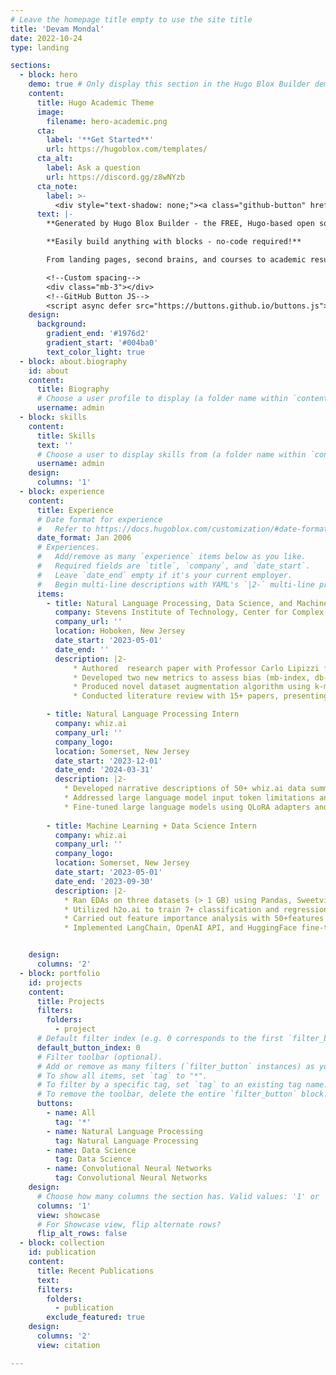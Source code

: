 ```yaml
---
# Leave the homepage title empty to use the site title
title: 'Devam Mondal'
date: 2022-10-24
type: landing

sections:
  - block: hero
    demo: true # Only display this section in the Hugo Blox Builder demo site
    content:
      title: Hugo Academic Theme
      image:
        filename: hero-academic.png
      cta:
        label: '**Get Started**'
        url: https://hugoblox.com/templates/
      cta_alt:
        label: Ask a question
        url: https://discord.gg/z8wNYzb
      cta_note:
        label: >-
          <div style="text-shadow: none;"><a class="github-button" href="https://github.com/HugoBlox/hugo-blox-builder" data-icon="octicon-star" data-size="large" data-show-count="true" aria-label="Star">Star Hugo Blox Builder</a></div><div style="text-shadow: none;"><a class="github-button" href="https://github.com/HugoBlox/theme-academic-cv" data-icon="octicon-star" data-size="large" data-show-count="true" aria-label="Star">Star the Academic template</a></div>
      text: |-
        **Generated by Hugo Blox Builder - the FREE, Hugo-based open source website builder trusted by 500,000+ sites.**

        **Easily build anything with blocks - no-code required!**

        From landing pages, second brains, and courses to academic resumés, conferences, and tech blogs.

        <!--Custom spacing-->
        <div class="mb-3"></div>
        <!--GitHub Button JS-->
        <script async defer src="https://buttons.github.io/buttons.js"></script>
    design:
      background:
        gradient_end: '#1976d2'
        gradient_start: '#004ba0'
        text_color_light: true
  - block: about.biography
    id: about
    content:
      title: Biography
      # Choose a user profile to display (a folder name within `content/authors/`)
      username: admin
  - block: skills
    content:
      title: Skills
      text: ''
      # Choose a user to display skills from (a folder name within `content/authors/`)
      username: admin
    design:
      columns: '1'
  - block: experience
    content:
      title: Experience
      # Date format for experience
      #   Refer to https://docs.hugoblox.com/customization/#date-format
      date_format: Jan 2006
      # Experiences.
      #   Add/remove as many `experience` items below as you like.
      #   Required fields are `title`, `company`, and `date_start`.
      #   Leave `date_end` empty if it's your current employer.
      #   Begin multi-line descriptions with YAML's `|2-` multi-line prefix.
      items:
        - title: Natural Language Processing, Data Science, and Machine Learning Intern
          company: Stevens Institute of Technology, Center for Complex Systems and Enterprises
          company_url: ''
          location: Hoboken, New Jersey
          date_start: '2023-05-01'
          date_end: ''
          description: |2-
              * Authored  research paper with Professor Carlo Lipizzi focusing on reducing large language model bias through a novel dataset augmentation algorithm (currently awaiting publication)
              * Developed two new metrics to assess bias (mb-index, db-index) using Spacy named-entity-recognition, LangChain, Pandas, HuggingFace Transformers + Datasets, and mathematical concepts (cosine similarity and lemma vectorization) with regards to datasets and large language models. 
              * Produced novel dataset augmentation algorithm using k-means clustering and named entity recognition to debias datasets. 
              * Conducted literature review with 15+ papers, presenting results on a weekly basis.

        - title: Natural Language Processing Intern
          company: whiz.ai
          company_url: ''
          company_logo: 
          location: Somerset, New Jersey
          date_start: '2023-12-01'
          date_end: '2024-03-31'
          description: |2-
            * Developed narrative descriptions of 50+ whiz.ai data summary boards using fine-tuned large language models. 
            * Addressed large language model input token limitations and with creation and refinement of 5+ Data Intelligence Objects (DIOs), and chunk processing.
            * Fine-tuned large language models using QLoRA adapters and validated 50+ responses with statistical testing of various metrics (perplexity, GLUE, etc.).
          
        - title: Machine Learning + Data Science Intern
          company: whiz.ai
          company_url: ''
          company_logo: 
          location: Somerset, New Jersey
          date_start: '2023-05-01'
          date_end: '2023-09-30'
          description: |2-
            * Ran EDAs on three datasets (> 1 GB) using Pandas, Sweetviz, and statistical methods (Spearman rho).
            * Utilized h2o.ai to train 7+ classification and regression models (stacked ensemble, DNNs, GBMs) on medical datasets.
            * Carried out feature importance analysis with 50+features through multicollinearity tests (VIF), Gini impurity, and Random Forest Regressors.
            * Implemented LangChain, OpenAI API, and HuggingFace fine-tuning to create automated EDA tools that reduced data exploration times by 50%.


    design:
      columns: '2'
  - block: portfolio
    id: projects
    content:
      title: Projects
      filters:
        folders:
          - project
      # Default filter index (e.g. 0 corresponds to the first `filter_button` instance below).
      default_button_index: 0
      # Filter toolbar (optional).
      # Add or remove as many filters (`filter_button` instances) as you like.
      # To show all items, set `tag` to "*".
      # To filter by a specific tag, set `tag` to an existing tag name.
      # To remove the toolbar, delete the entire `filter_button` block.
      buttons:
        - name: All
          tag: '*'
        - name: Natural Language Processing
          tag: Natural Language Processing
        - name: Data Science
          tag: Data Science
        - name: Convolutional Neural Networks
          tag: Convolutional Neural Networks
    design:
      # Choose how many columns the section has. Valid values: '1' or '2'.
      columns: '1'
      view: showcase
      # For Showcase view, flip alternate rows?
      flip_alt_rows: false
  - block: collection
    id: publication
    content:
      title: Recent Publications
      text: 
      filters:
        folders:
          - publication
        exclude_featured: true
    design:
      columns: '2'
      view: citation

---
```

